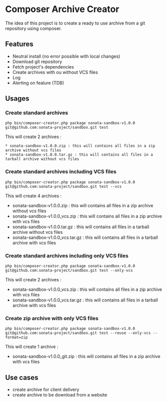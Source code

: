 Composer Archive Creator
========================

The idea of this project is to create a ready to use archive from a git repository using composer.

## Features

  * Neutral install (no error possible with local changes)
  * Download git repository
  * Fetch project's dependencies
  * Create archives with ou without VCS files
  * Log
  * Alerting on fealure (TDB)

## Usages

### Create standard archives

    php bin/composer-creator.php package sonata-sandbox-v1.0.0 git@github.com:sonata-project/sandbox.git test

This will create 2 archives :

    * sonata-sandbox-v1.0.0.zip : this will contains all files in a zip archive without vcs files
    * sonata-sandbox-v1.0.0.tar.gz : this will contains all files in a tarball archive without vcs files

### Create standard archives including VCS files

    php bin/composer-creator.php package sonata-sandbox-v1.0.0 git@github.com:sonata-project/sandbox.git test --vcs

This will create 4 archives :

  * sonata-sandbox-v1.0.0.zip : this will contains all files in a zip archive without vcs files
  * sonata-sandbox-v1.0.0_vcs.zip : this will contains all files in a zip archive with vcs files
  * sonata-sandbox-v1.0.0.tar.gz : this will contains all files in a tarball archive without vcs files
  * sonata-sandbox-v1.0.0_vcs.tar.gz : this will contains all files in a tarball archive with vcs files

### Create standard archives including only VCS files

    php bin/composer-creator.php package sonata-sandbox-v1.0.0 git@github.com:sonata-project/sandbox.git test --only-vcs

This will create 2 archives :

  * sonata-sandbox-v1.0.0_vcs.zip : this will contains all files in a zip archive with vcs files
  * sonata-sandbox-v1.0.0_vcs.tar.gz : this will contains all files in a tarball archive with vcs files

### Create zip archive with only VCS files

    php bin/composer-creator.php package sonata-sandbox-v1.0.0 git@github.com:sonata-project/sandbox.git test --reuse --only-vcs --format=zip

This will create 1 archive :

  * sonata-sandbox-v1.0.0_git.zip : this will contains all files in a zip archive with vcs files

## Use cases

  * create archive for client delivery
  * create archive to be download from a website
